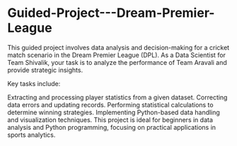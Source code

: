# Guided-Project---Dream-Premier-League
This guided project involves data analysis and decision-making for a cricket match scenario in the Dream Premier League (DPL). As a Data Scientist for Team Shivalik, your task is to analyze the performance of Team Aravali and provide strategic insights.

Key tasks include:

Extracting and processing player statistics from a given dataset.
Correcting data errors and updating records.
Performing statistical calculations to determine winning strategies.
Implementing Python-based data handling and visualization techniques.
This project is ideal for beginners in data analysis and Python programming, focusing on practical applications in sports analytics.
